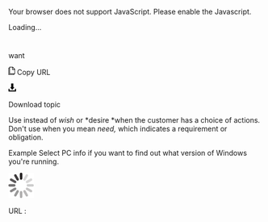 Your browser does not support JavaScript. Please enable the Javascript.

Loading...

# 

want

![Copy URL](want_files/Copy.png)
Copy URL

![Download](want_files/Download.png)

Download topic

Use instead of *wish* or *desire *when the customer has a choice of actions. Don't use when you mean *need,* which indicates a requirement or obligation.

Example Select PC info if you want to find out what version of Windows you're running.

![In progress](want_files/activity-large.gif)

URL :
